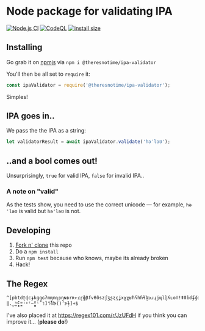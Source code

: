 # Node package for validating IPA
[![Node.js CI](https://github.com/theresnotime/ipa-validator/actions/workflows/node.yml/badge.svg)](https://github.com/theresnotime/ipa-validator/actions/workflows/node.yml)
[![CodeQL](https://github.com/theresnotime/ipa-validator/actions/workflows/codeql-analysis.yml/badge.svg)](https://github.com/theresnotime/ipa-validator/actions/workflows/codeql-analysis.yml)
[![install size](https://packagephobia.com/badge?p=@theresnotime/ipa-validator)](https://packagephobia.com/result?p=@theresnotime/ipa-validator)


## Installing
Go grab it on [npmjs](https://www.npmjs.com/package/@theresnotime/ipa-validator) via `npm i @theresnotime/ipa-validator`

You'll then be all set to `require` it:
```js
const ipaValidator = require('@theresnotime/ipa-validator');
```
Simples!

## IPA goes in..
We pass the the IPA as a string:

```js
let validatorResult = await ipaValidator.validate('həˈləʊ');
```

## ..and a bool comes out!
Unsurprisingly, `true` for valid IPA, `false` for invalid IPA..

### A note on "valid"
As the tests show, you need to use the correct unicode — for example, `həˈləʊ` is valid but `hə'ləʊ` is not.

## Developing
 1. [Fork n' clone](https://docs.github.com/en/get-started/quickstart/contributing-to-projects) this repo
 2. Do a `npm install`
 3. Run `npm test` because who knows, maybe its already broken
 4. Hack!

## The Regex
```
^[pbtdʈɖcɟkɡqɢʔmɱnɳɲŋɴʙrʀⱱɾɽɸβfvθðszʃʒʂʐçʝxɣχʁħʕhɦɬɮʋɹɻjɰlɭʎʟʘǀǃǂǁɓɗʄɠʛʼiyɨʉɯuɪʏʊeøɘj̊uɵɤoəɛœɜɞʌɔæɐaɶɑɒʍwɥʜʢʡɕʑɺɧ͜͡ˈˌːˑ̆|‖.‿̥̬ʰ̹̜̟̠̩̯̈̽˞̤̰̼ʷʲˠˤ̴̝̞̘̙̪̺̻̃ⁿˡ̋̚˥̌˩́˦̂̄˧᷄̀˨᷅̏᷈ɚ()ˀɝɫ̩]+$
```

I've also placed it at https://regex101.com/r/JzUFdH if you think you can improve it... (**please do**!)